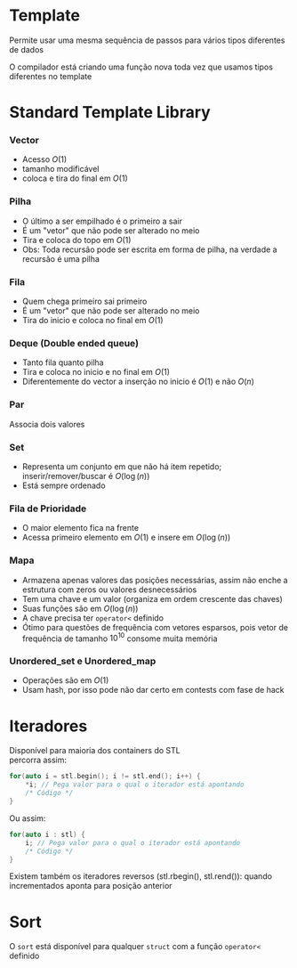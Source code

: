 # Template
Permite usar uma mesma sequência de passos para vários tipos diferentes de dados

O compilador está criando uma função nova toda vez que usamos tipos diferentes no template


# Standard Template Library
### Vector
- Acesso $`O(1)`$
- tamanho modificável
- coloca e tira do final em $`O(1)`$

### Pilha
- O último a ser empilhado é o primeiro a sair
- É um "vetor" que não pode ser alterado no meio
- Tira e coloca do topo em $`O(1)`$
- Obs: Toda recursão pode ser escrita em forma de pilha, na verdade a recursão é uma pilha

### Fila
- Quem chega primeiro sai primeiro
- É um "vetor" que não pode ser alterado no meio
- Tira do inicio e coloca no final em $`O(1)`$

### Deque (Double ended queue)
- Tanto fila quanto pilha
- Tira e coloca no inicio e no final em $`O(1)`$
- Diferentemente do vector a inserção no inicio é $`O(1)`$ e não $`O(n)`$

### Par
Associa dois valores

### Set
- Representa um conjunto em que não há item repetido; inserir/remover/buscar é $`O(\log (n))`$
- Está sempre ordenado

### Fila de Prioridade
- O maior elemento fica na frente
- Acessa primeiro elemento em $`O(1)`$ e insere em $`O(\log (n))`$

### Mapa
- Armazena apenas valores das posições necessárias, assim não enche a estrutura com zeros ou valores desnecessários
- Tem uma chave e um valor (organiza em ordem crescente das chaves)
- Suas funções são em $`O(\log (n))`$
- A chave precisa ter `operator<` definido
- Ótimo para questões de frequência com vetores esparsos, pois vetor de frequência de tamanho $`10^{10}`$ consome muita memória

### Unordered_set e Unordered_map
- Operações são em $`O(1)`$
- Usam hash, por isso pode não dar certo em contests com fase de hack


# Iteradores
Disponível para maioria dos containers do STL\
percorra assim:
```cpp
for(auto i = stl.begin(); i != stl.end(); i++) {
    *i; // Pega valor para o qual o iterador está apontando
    /* Código */
}
```
Ou assim:
```cpp
for(auto i : stl) {
    i; // Pega valor para o qual o iterador está apontando
    /* Código */
}
```
Existem também os iteradores reversos (stl.rbegin(), stl.rend()): quando incrementados aponta para posição anterior


# Sort
O `sort` está disponível para qualquer `struct` com a função `operator<` definido
